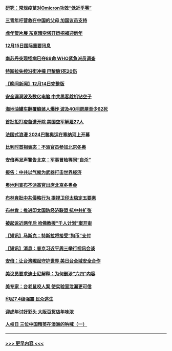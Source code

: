#### [研究：常规疫苗对Omicron功效“低近乎零”](../pages/prog202/a103294547.md?t=12152150) 
#### [三青年吁营救在中国的父母 加国议员支持](../pages/prog202/a103294593.md?t=12152150) 
#### [虎年贺片展 东京晴空塔开运招福迎新年](../pages/prog202/a103294520.md?t=12152150) 
#### [12月15日国际重要讯息](../pages/prog202/a103294517.md?t=12152150) 
#### [南苏丹突现怪病已夺89命 WHO紧急派员调查](../pages/prog202/a103294435.md?t=12152150) 
#### [特斯拉失控沿街冲撞 巴黎酿1死20伤](../pages/prog202/a103294368.md?t=12152150) 
#### [【晚间新闻】12月14日完整版](../pages/prog202/a103294274.md?t=12152150) 
#### [安全漏洞波及数亿电脑 中共黑客趁机钻空子](../pages/prog202/a103293995.md?t=12152150) 
#### [海地油罐车翻覆酿骇人爆炸 波及40间房屋至少62死](../pages/prog202/a103294266.md?t=12152150) 
#### [首批拒打疫苗遭开除 美国空军解雇27人](../pages/prog202/a103293997.md?t=12152150) 
#### [法国式浪漫 2024巴黎奥运在塞纳河上开幕](../pages/prog202/a103294076.md?t=12152150) 
#### [比利时首相表态：不派官员参加北京冬奥](../pages/prog202/a103293740.md?t=12152150) 
#### [安倍再发声警告北京：军事冒险等同“自杀”](../pages/prog202/a103293923.md?t=12152150) 
#### [报告：中共以气候为武器打击世界经济](../pages/prog202/a103293872.md?t=12152150) 
#### [奥地利宣布不派高官出席北京冬奥会](../pages/prog202/a103293822.md?t=12152150) 
#### [布林肯批中共侵略行为 提捍卫印太稳定五要素](../pages/prog202/a103293718.md?t=12152150) 
#### [布林肯：推进印太国防经济联盟 抗中共扩张](../pages/prog202/a103293797.md?t=12152150) 
#### [被起诉近两年后 哈佛教授“千人计划”案开审](../pages/prog202/a103293644.md?t=12152150) 
#### [【短讯】马斯克：特斯拉将接受“狗币”支付](../pages/prog202/a103293781.md?t=12152150) 
#### [【短讯】消息：普京习近平周三举行视讯会谈](../pages/prog202/a103293716.md?t=12152150) 
#### [安倍：让台湾崛起守护世界 美日台全域安全合作](../pages/prog202/a103293689.md?t=12152150) 
#### [美议员要求迪士尼解释：为何删涉“六四”内容](../pages/prog202/a103293639.md?t=12152150) 
#### [美专家：台老鼠咬人案 使实验室泄漏更可信](../pages/prog202/a103293561.md?t=12152150) 
#### [印尼7.4级强震 民众逃生](../pages/prog202/a103293524.md?t=12152150) 
#### [迎虎年讨好彩头 大阪百货店年味浓](../pages/prog202/a103293518.md?t=12152150) 
#### [人权日 三位中国精英在澳洲的呐喊（一）](../pages/prog202/a103293534.md?t=12152150) 

----
#### [ >>> 更早内容 <<< ](../indexes/prog202-earlier.md)
